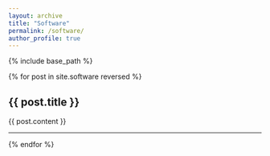 ```yaml
---
layout: archive
title: "Software"
permalink: /software/
author_profile: true
---
```


{% include base_path %}

{% for post in site.software reversed %}
  <h2>{{ post.title }}</h2>
  <div>
    {{ post.content }}
  </div>
  <hr>
{% endfor %} 